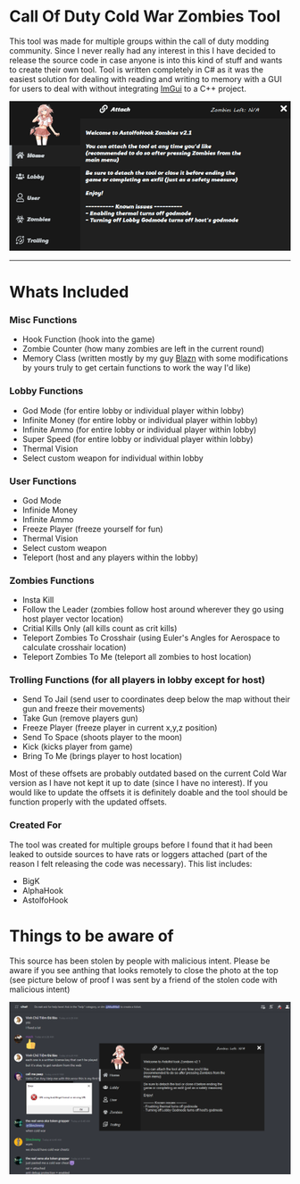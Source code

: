# Call Of Duty Cold War Zombies Tool

This tool was made for multiple groups within the call of duty modding community. Since I never really had any interest in this I have decided to release the source code in case anyone is into this kind of stuff and wants to create their own tool. Tool is written completely in C# as it was the easiest solution for dealing with reading and writing to memory with a GUI for users to deal with without integrating [ImGui](https://github.com/ocornut/imgui) to a C++ project.

<img src="demo.png"/>

---

# Whats Included

### Misc Functions

-   Hook Function (hook into the game)
-   Zombie Counter (how many zombies are left in the current round)
-   Memory Class (written mostly by my guy [Blazn](https://github.com/blazn420) with some modifications by yours truly to get certain functions to work the way I'd like)

### Lobby Functions

-   God Mode (for entire lobby or individual player within lobby)
-   Infinite Money (for entire lobby or individual player within lobby)
-   Infinite Ammo (for entire lobby or individual player within lobby)
-   Super Speed (for entire lobby or individual player within lobby)
-   Thermal Vision
-   Select custom weapon for individual within lobby

### User Functions

-   God Mode
-   Infinide Money
-   Infinite Ammo
-   Freeze Player (freeze yourself for fun)
-   Thermal Vision
-   Select custom weapon
-   Teleport (host and any players within the lobby)

### Zombies Functions

-   Insta Kill
-   Follow the Leader (zombies follow host around wherever they go using host player vector location)
-   Critial Kills Only (all kills count as crit kills)
-   Teleport Zombies To Crosshair (using Euler's Angles for Aerospace to calculate crosshair location)
-   Teleport Zombies To Me (teleport all zombies to host location)

### Trolling Functions (for all players in lobby except for host)

-   Send To Jail (send user to coordinates deep below the map without their gun and freeze their movements)
-   Take Gun (remove players gun)
-   Freeze Player (freeze player in current x,y,z position)
-   Send To Space (shoots player to the moon)
-   Kick (kicks player from game)
-   Bring To Me (brings player to host location)

Most of these offsets are probably outdated based on the current Cold War version as I have not kept it up to date (since I have no interest). If you would like to update the offsets it is definitely doable and the tool should be function properly with the updated offsets.

### Created For

The tool was created for multiple groups before I found that it had been leaked to outside sources to have rats or loggers attached (part of the reason I felt releasing the code was necessary). This list includes:

-   BigK
-   AlphaHook
-   AstolfoHook

# Things to be aware of

This source has been stolen by people with malicious intent. Please be aware if you see anthing that looks remotely to close the photo at the top (see picture below of proof I was sent by a friend of the stolen code with malicious intent)

<img src="stolen.png"/>
